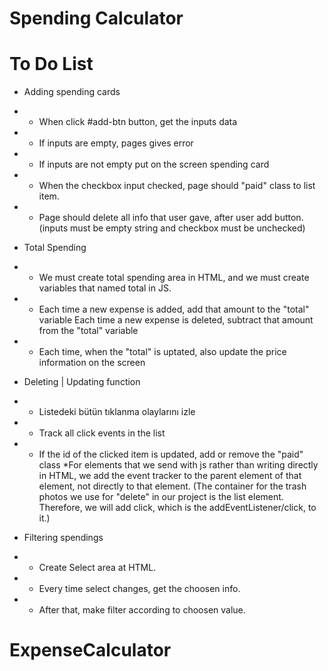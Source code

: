 # Spending Calculator

# To Do List
- Adding spending cards
- - When click #add-btn button, get the inputs data
- - If inputs are empty, pages gives error
- - If inputs are not empty put on the screen spending card
- - When the checkbox input checked, page should "paid" class to list item.
- - Page should delete all info that user gave, after user add button.
    (inputs must be empty string and checkbox must be unchecked)


- Total Spending
- - We must create total spending area in HTML, and we must create variables that named total in JS.
- - Each time a new expense is added, add that amount to the "total" variable
    Each time a new expense is deleted, subtract that amount from the "total" variable
- - Each time, when the "total" is uptated, also update the price information on the screen 


- Deleting | Updating function
- - Listedeki bütün tıklanma olaylarını izle
- - Track all click events in the list
- - If the id of the clicked item is updated, add or remove the "paid" class
*For elements that we send with js rather than writing directly in HTML, we add the event tracker to the parent element of that element, not directly to that element. (The container for the trash photos we use for "delete" in our project is the list element. Therefore, we will add click, which is the addEventListener/click, to it.)


- Filtering spendings
- - Create Select area at HTML.
- - Every time select changes, get the choosen info.
- - After that, make filter according to choosen value.

# ExpenseCalculator
